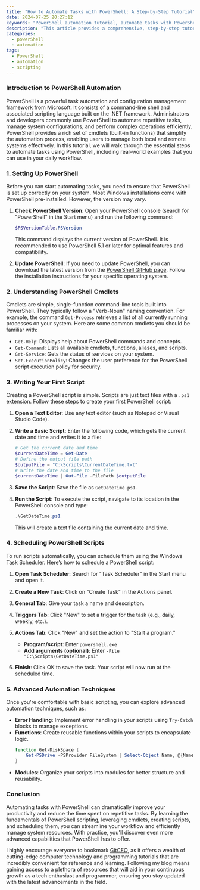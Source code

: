 ```yaml
---
title: "How to Automate Tasks with PowerShell: A Step-by-Step Tutorial"
date: 2024-07-25 20:27:12
keywords: "PowerShell automation tutorial, automate tasks with PowerShell, PowerShell script examples, Windows PowerShell guide, task automation using PowerShell"
description: "This article provides a comprehensive, step-by-step tutorial on how to automate tasks using PowerShell, Microsoft's task automation framework. We will cover the basics of PowerShell scripting, explore various automation scenarios, and provide detailed examples to help you streamline your workflow. Whether you are a beginner or have some experience with PowerShell, this guide will equip you with the necessary tools and knowledge to leverage PowerShell for effective task automation. You'll learn how to write scripts for system administration, manage files, and perform complex operations automatically. By the end of this tutorial, you will be well-versed in creating efficient PowerShell scripts to automate repetitive tasks and improve productivity in your Windows environment."
categories:
  - powerShell
  - automation
tags:
  - PowerShell
  - automation
  - scripting
---
```


### Introduction to PowerShell Automation

PowerShell is a powerful task automation and configuration management framework from Microsoft. It consists of a command-line shell and associated scripting language built on the .NET framework. Administrators and developers commonly use PowerShell to automate repetitive tasks, manage system configurations, and perform complex operations efficiently. PowerShell provides a rich set of cmdlets (built-in functions) that simplify the automation process, enabling users to manage both local and remote systems effectively. In this tutorial, we will walk through the essential steps to automate tasks using PowerShell, including real-world examples that you can use in your daily workflow.

<!-- more -->

### 1. Setting Up PowerShell

Before you can start automating tasks, you need to ensure that PowerShell is set up correctly on your system. Most Windows installations come with PowerShell pre-installed. However, the version may vary.

1. **Check PowerShell Version**: Open your PowerShell console (search for "PowerShell" in the Start menu) and run the following command:
   ```powershell
   $PSVersionTable.PSVersion
   ```
   This command displays the current version of PowerShell. It is recommended to use PowerShell 5.1 or later for optimal features and compatibility.

2. **Update PowerShell**: If you need to update PowerShell, you can download the latest version from the [PowerShell GitHub page](https://github.com/PowerShell/PowerShell). Follow the installation instructions for your specific operating system.

### 2. Understanding PowerShell Cmdlets

Cmdlets are simple, single-function command-line tools built into PowerShell. They typically follow a "Verb-Noun" naming convention. For example, the command `Get-Process` retrieves a list of all currently running processes on your system. Here are some common cmdlets you should be familiar with:

- `Get-Help`: Displays help about PowerShell commands and concepts.
- `Get-Command`: Lists all available cmdlets, functions, aliases, and scripts.
- `Get-Service`: Gets the status of services on your system.
- `Set-ExecutionPolicy`: Changes the user preference for the PowerShell script execution policy for security.

### 3. Writing Your First Script

Creating a PowerShell script is simple. Scripts are just text files with a `.ps1` extension. Follow these steps to create your first PowerShell script:

1. **Open a Text Editor**: Use any text editor (such as Notepad or Visual Studio Code).

2. **Write a Basic Script**: Enter the following code, which gets the current date and time and writes it to a file:
   ```powershell
   # Get the current date and time
   $currentDateTime = Get-Date
   # Define the output file path
   $outputFile = "C:\Scripts\CurrentDateTime.txt"
   # Write the date and time to the file
   $currentDateTime | Out-File -FilePath $outputFile
   ```

3. **Save the Script**: Save the file as `GetDateTime.ps1`.

4. **Run the Script**: To execute the script, navigate to its location in the PowerShell console and type:
   ```powershell
   .\GetDateTime.ps1
   ```
   This will create a text file containing the current date and time.

### 4. Scheduling PowerShell Scripts

To run scripts automatically, you can schedule them using the Windows Task Scheduler. Here’s how to schedule a PowerShell script:

1. **Open Task Scheduler**: Search for "Task Scheduler" in the Start menu and open it.

2. **Create a New Task**: Click on "Create Task" in the Actions panel.

3. **General Tab**: Give your task a name and description.

4. **Triggers Tab**: Click "New" to set a trigger for the task (e.g., daily, weekly, etc.).

5. **Actions Tab**: Click "New" and set the action to "Start a program."
   - **Program/script**: Enter `powershell.exe`
   - **Add arguments (optional)**: Enter `-File "C:\Scripts\GetDateTime.ps1"`

6. **Finish**: Click OK to save the task. Your script will now run at the scheduled time.

### 5. Advanced Automation Techniques

Once you're comfortable with basic scripting, you can explore advanced automation techniques, such as:

- **Error Handling**: Implement error handling in your scripts using `Try-Catch` blocks to manage exceptions.
- **Functions**: Create reusable functions within your scripts to encapsulate logic.
  ```powershell
  function Get-DiskSpace {
      Get-PSDrive -PSProvider FileSystem | Select-Object Name, @{Name='Used(GB)'; Expression={[math]::round($_.Used/1GB, 2)}}, @{Name='Free(GB)'; Expression={[math]::round($_.Free/1GB, 2)}}
  }
  ```
- **Modules**: Organize your scripts into modules for better structure and reusability.

### Conclusion

Automating tasks with PowerShell can dramatically improve your productivity and reduce the time spent on repetitive tasks. By learning the fundamentals of PowerShell scripting, leveraging cmdlets, creating scripts, and scheduling them, you can streamline your workflow and efficiently manage system resources. With practice, you'll discover even more advanced capabilities that PowerShell has to offer.

I highly encourage everyone to bookmark [GitCEO](https://gitceo.com), as it offers a wealth of cutting-edge computer technology and programming tutorials that are incredibly convenient for reference and learning. Following my blog means gaining access to a plethora of resources that will aid in your continuous growth as a tech enthusiast and programmer, ensuring you stay updated with the latest advancements in the field.